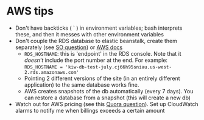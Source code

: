 # AWS tips

- Don't have backticks ( \` ) in environment variables; bash interprets these, and then it messes with other environment variables
- Don't couple the RDS database to elastic beanstalk, create them separately (see [SO question](https://serverfault.com/questions/540828/how-to-associate-an-existing-rds-instance-to-an-elastic-beanstalk-environment)) or [AWS docs](https://docs.aws.amazon.com/elasticbeanstalk/latest/dg/AWSHowTo.RDS.html?icmpid=docs_elasticbeanstalk_console)
  - `RDS_HOSTNAME`:  this is 'endpoint' in the RDS console. Note that it _doesn't_ include the port number at the end. For example: `RDS_HOSTNAME = 'kiw-db-test-july.cj66h95sniau.us-west-2.rds.amazonaws.com'`
  - Pointing 2 different versions of the site (in an entirely different application) to the same database works fine.
  - AWS creates snapshots of the db automatically (every 7 days). You can restore a database from a snapshot (this will create a new db)
- Watch out for AWS pricing (see this [Quora question](https://www.quora.com/Is-it-very-costly-to-use-AWS-Elastic-Beanstalk-for-a-startup)). Set up CloudWatch alarms to notify me when billings exceeds a certain amount
